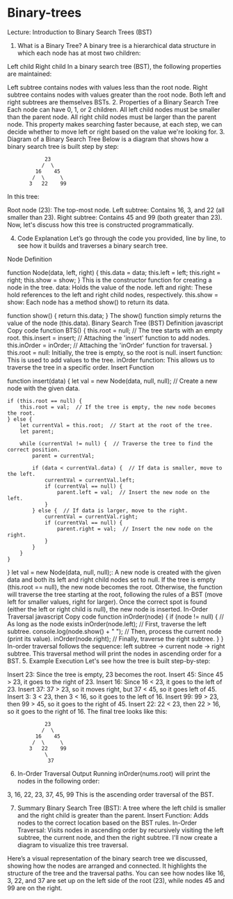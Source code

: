 # Binary-trees

Lecture: Introduction to Binary Search Trees (BST)
1. What is a Binary Tree?
A binary tree is a hierarchical data structure in which each node has at most two children:

Left child
Right child
In a binary search tree (BST), the following properties are maintained:

Left subtree contains nodes with values less than the root node.
Right subtree contains nodes with values greater than the root node.
Both left and right subtrees are themselves BSTs.
2. Properties of a Binary Search Tree
Each node can have 0, 1, or 2 children.
All left child nodes must be smaller than the parent node.
All right child nodes must be larger than the parent node.
This property makes searching faster because, at each step, we can decide whether to move left or right based on the value we're looking for.
3. Diagram of a Binary Search Tree
Below is a diagram that shows how a binary search tree is built step by step:

                23
               /  \
             16    45
            /  \     \
           3   22    99
In this tree:

Root node (23): The top-most node.
Left subtree: Contains 16, 3, and 22 (all smaller than 23).
Right subtree: Contains 45 and 99 (both greater than 23).
Now, let's discuss how this tree is constructed programmatically.

4. Code Explanation
Let’s go through the code you provided, line by line, to see how it builds and traverses a binary search tree.

Node Definition

function Node(data, left, right) {
    this.data = data;
    this.left = left;
    this.right = right;
    this.show = show;
}
This is the constructor function for creating a node in the tree.
data: Holds the value of the node.
left and right: These hold references to the left and right child nodes, respectively.
this.show = show: Each node has a method show() to return its data.

function show() {
    return this.data;
}
The show() function simply returns the value of the node (this.data).
Binary Search Tree (BST) Definition
javascript
Copy code
function BTS() {
    this.root = null;  // The tree starts with an empty root.
    this.insert = insert;  // Attaching the 'insert' function to add nodes.
    this.inOrder = inOrder;  // Attaching the 'inOrder' function for traversal.
}
this.root = null: Initially, the tree is empty, so the root is null.
insert function: This is used to add values to the tree.
inOrder function: This allows us to traverse the tree in a specific order.
Insert Function

function insert(data) {
    let val = new Node(data, null, null);  // Create a new node with the given data.
    
    if (this.root == null) {
        this.root = val;  // If the tree is empty, the new node becomes the root.
    } else {
        let currentVal = this.root;  // Start at the root of the tree.
        let parent;

        while (currentVal != null) {  // Traverse the tree to find the correct position.
            parent = currentVal;

            if (data < currentVal.data) {  // If data is smaller, move to the left.
                currentVal = currentVal.left;
                if (currentVal == null) {
                    parent.left = val;  // Insert the new node on the left.
                }
            } else {  // If data is larger, move to the right.
                currentVal = currentVal.right;
                if (currentVal == null) {
                    parent.right = val;  // Insert the new node on the right.
                }
            }
        }
    }
}
let val = new Node(data, null, null);: A new node is created with the given data and both its left and right child nodes set to null.
If the tree is empty (this.root == null), the new node becomes the root.
Otherwise, the function will traverse the tree starting at the root, following the rules of a BST (move left for smaller values, right for larger).
Once the correct spot is found (either the left or right child is null), the new node is inserted.
In-Order Traversal
javascript
Copy code
function inOrder(node) {
    if (node != null) {  // As long as the node exists
        inOrder(node.left);  // First, traverse the left subtree.
        console.log(node.show() + " ");  // Then, process the current node (print its value).
        inOrder(node.right);  // Finally, traverse the right subtree.
    }
}
In-order traversal follows the sequence: left subtree → current node → right subtree.
This traversal method will print the nodes in ascending order for a BST.
5. Example Execution
Let's see how the tree is built step-by-step:

Insert 23: Since the tree is empty, 23 becomes the root.
Insert 45: Since 45 > 23, it goes to the right of 23.
Insert 16: Since 16 < 23, it goes to the left of 23.
Insert 37: 37 > 23, so it moves right, but 37 < 45, so it goes left of 45.
Insert 3: 3 < 23, then 3 < 16, so it goes to the left of 16.
Insert 99: 99 > 23, then 99 > 45, so it goes to the right of 45.
Insert 22: 22 < 23, then 22 > 16, so it goes to the right of 16.
The final tree looks like this:


                23
               /  \
             16    45
            /  \     \
           3   22    99
                \
                 37
6. In-Order Traversal Output
Running inOrder(nums.root) will print the nodes in the following order:

3, 16, 22, 23, 37, 45, 99
This is the ascending order traversal of the BST.

7. Summary
Binary Search Tree (BST): A tree where the left child is smaller and the right child is greater than the parent.
Insert Function: Adds nodes to the correct location based on the BST rules.
In-Order Traversal: Visits nodes in ascending order by recursively visiting the left subtree, the current node, and then the right subtree.
I'll now create a diagram to visualize this tree traversal.



Here’s a visual representation of the binary search tree we discussed, showing how the nodes are arranged and connected. It highlights the structure of the tree and the traversal paths. You can see how nodes like 16, 3, 22, and 37 are set up on the left side of the root (23), while nodes 45 and 99 are on the right.

